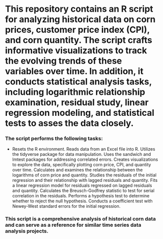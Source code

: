 # This repository contains an R script for analyzing historical data on corn prices, customer price index (CPI), and corn quantity. The script crafts informative visualizations to track the evolving trends of these variables over time. In addition, it conducts statistical analysis tasks, including logarithmic relationship examination, residual study, linear regression modeling, and statistical tests to asses the data closely.
### The script performs the following tasks: 

- Resets the R environment.
Reads data from an Excel file into R.
Utilizes the tidyverse package for data manipulation.
Uses the sandwich and lmtest packages for addressing correlated errors.
Creates visualizations to explore the data, specifically plotting corn price, CPI, and quantity over time.
Calculates and examines the relationship between the logarithms of corn price and quantity.
Studies the residuals of the initial regression and their relationship with lagged residuals and quantity.
Fits a linear regression model for residuals regressed on lagged residuals and quantity.
Calculates the Breusch-Godfrey statistic to test for serial correlation in the residuals.
Performs a hypothesis test to determine whether to reject the null hypothesis.
Conducts a coefficient test with Newey-West standard errors for the initial regression.

### This script is a comprehensive analysis of historical corn data and can serve as a reference for similar time series data analysis projects.
